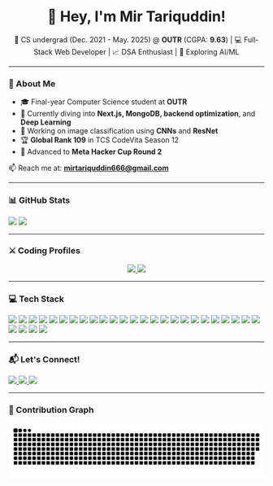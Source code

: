 <h1 align="center">👋 Hey, I'm Mir Tariquddin!</h1>

<p align="center">
  🚀 CS undergrad (Dec. 2021 - May. 2025) @ <strong>OUTR</strong> (CGPA: <strong>9.63</strong>) | 💻 Full-Stack Web Developer | 📈 DSA Enthusiast | 🤖 Exploring AI/ML
</p>

---

### 🚀 About Me

- 🎓 Final-year Computer Science student at **OUTR**  
- 🧠 Currently diving into **Next.js, MongoDB, backend optimization**, and **Deep Learning**
- 📸 Working on image classification using **CNNs** and **ResNet**  
- 🏆 **Global Rank 109** in TCS CodeVita Season 12  
- 🥈 Advanced to **Meta Hacker Cup Round 2**

📫 Reach me at: [**mirtariquddin666@gmail.com**](mailto:mirtariquddin666@gmail.com)

---

### 📊 GitHub Stats

<p>
  <img height="174" src="https://github-readme-stats.vercel.app/api?username=miruddin11&show_icons=true&hide=contribs&theme=github_dark&border_color=30363d" />
  <img height="174" src="https://github-readme-stats.vercel.app/api/top-langs/?username=miruddin11&layout=compact&langs_count=6&theme=github_dark&border_color=30363d&size_weight=0.5&count_weight=0.5&hide=css" />
</p>

---

### ⚔️ Coding Profiles

<p align="center">
  <a href="https://leetcode.com/mirtariq">
    <img height="322" src="https://leetcard.jacoblin.cool/mirtariq?theme=dark&font=noto_sans&ext=contest&sheets=https://gist.githubusercontent.com/miruddin11/b010f03ce26bb80eb2b596106130cf86/raw/14d760243e7efbdfbdec6d89bbd4a0247793f5cb/leetcode_stats_card.css" />
  </a>
  <a href="https://codeforces.com/profile/Nirmali18">
    <img height="322" src="https://codeforces-readme-stats.vercel.app/api/card?username=infinity_11&theme=github_dark&force_username=true&border_color=30363d" />
  </a>
</p>

---

### 💻 Tech Stack

<p>
  <img src="https://img.shields.io/badge/Java-e6712c?logo=Java&logoColor=white" />
  <img src="https://img.shields.io/badge/Python-3f7cad?logo=python&logoColor=white" />
  <img src="https://img.shields.io/badge/C++-00599C?logo=c%2B%2B&logoColor=white" />
  <img src="https://img.shields.io/badge/JavaScript-20232A?logo=javascript&logoColor=F7DF1E" />
  <img src="https://img.shields.io/badge/TypeScript-007ACC?logo=typescript&logoColor=white" />
  <img src="https://img.shields.io/badge/Node.js-58af50?logo=node.js&logoColor=white" />
  <img src="https://img.shields.io/badge/React-20232A?logo=react&logoColor=61DAFB" />
  <img src="https://img.shields.io/badge/Next.js-000000?logo=next.js&logoColor=white" />
  <img src="https://img.shields.io/badge/Express.js-404D59?logo=express&logoColor=white" />
  <img src="https://img.shields.io/badge/MongoDB-5baa43?logo=mongodb&logoColor=white" />
  <img src="https://img.shields.io/badge/PostgreSQL-316192?logo=postgresql&logoColor=white" />
  <img src="https://img.shields.io/badge/MySQL-2e7690?logo=mysql&logoColor=white" />
  <img src="https://img.shields.io/badge/HTML-E34F26?logo=html5&logoColor=white" />
  <img src="https://img.shields.io/badge/CSS-1572B6?logo=css3&logoColor=white" />
  <img src="https://img.shields.io/badge/Tailwind_CSS-06B6D4?logo=tailwind-css&logoColor=white" />
  <img src="https://img.shields.io/badge/Bootstrap-7952B3?logo=bootstrap&logoColor=white" />
  <img src="https://img.shields.io/badge/Material--UI-0081CB?logo=mui&logoColor=white" />
  <img src="https://img.shields.io/badge/Socket.IO-010101?logo=socket.io&logoColor=white" />
  <img src="https://img.shields.io/badge/Docker-02569B?logo=docker&logoColor=white" />
  <img src="https://img.shields.io/badge/Linux-f6db47?logo=linux&logoColor=black" />
  <img src="https://img.shields.io/badge/Git-F05033?logo=git&logoColor=white" />
  <img src="https://img.shields.io/badge/GitHub-181717?logo=github&logoColor=white" />
  <img src="https://img.shields.io/badge/Vercel-000000?logo=vercel&logoColor=white" />
  <img src="https://img.shields.io/badge/Postman-FF6C37?logo=postman&logoColor=white" />
  <img src="https://img.shields.io/badge/JUnit-25A162?logo=junit5&logoColor=white" />
  <img src="https://img.shields.io/badge/Bash-20232A?logo=gnu-bash&logoColor=white" />
  <img src="https://img.shields.io/badge/LaTeX-008080?logo=latex&logoColor=white" />
  <img src="https://img.shields.io/badge/Markdown-20232A?logo=markdown&logoColor=white" />
  <img src="https://img.shields.io/badge/VS_Code-167acd?logo=visual-studio-code&logoColor=white" />
</p>

---

### 📬 Let's Connect!

<p>
  <a href="https://linkedin.com/in/mir-tariquddin" target="_blank">
    <img src="https://img.shields.io/badge/LinkedIn-%230077B5.svg?style=for-the-badge&logo=linkedin&logoColor=white" />
  </a>
  <a href="https://github.com/miruddin11" target="_blank">
    <img src="https://img.shields.io/badge/GitHub-%23121011.svg?style=for-the-badge&logo=github&logoColor=white" />
  </a>
  <a href="mailto:mirtariquddin666@gmail.com">
    <img src="https://img.shields.io/badge/Gmail-D14836?style=for-the-badge&logo=gmail&logoColor=white" />
  </a>
</p>

---

### 🐍 Contribution Graph

<p>
  <img src="https://github.com/miruddin11/miruddin11/blob/output/github-snake-dark.svg" />
</p>
